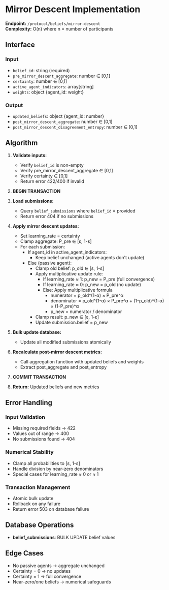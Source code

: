# Mirror Descent Implementation

**Endpoint:** `/protocol/beliefs/mirror-descent`  
**Complexity:** O(n) where n = number of participants

## Interface

### Input
- `belief_id`: string (required)
- `pre_mirror_descent_aggregate`: number ∈ [0,1]
- `certainty`: number ∈ [0,1]
- `active_agent_indicators`: array[string]
- `weights`: object {agent_id: weight}

### Output
- `updated_beliefs`: object {agent_id: number}
- `post_mirror_descent_aggregate`: number ∈ [0,1]
- `post_mirror_descent_disagreement_entropy`: number ∈ [0,1]

## Algorithm

1. **Validate inputs:**
   - Verify `belief_id` is non-empty
   - Verify pre_mirror_descent_aggregate ∈ [0,1]
   - Verify certainty ∈ [0,1]
   - Return error 422/400 if invalid

2. **BEGIN TRANSACTION**

3. **Load submissions:**
   - Query `belief_submissions` where `belief_id` = provided
   - Return error 404 if no submissions

4. **Apply mirror descent updates:**
   - Set learning_rate = certainty
   - Clamp aggregate: P_pre ∈ [ε, 1-ε]
   - For each submission:
     - If agent_id in active_agent_indicators:
       - Keep belief unchanged (active agents don't update)
     - Else (passive agent):
       - Clamp old belief: p_old ∈ [ε, 1-ε]
       - Apply multiplicative update rule:
         - If learning_rate ≈ 1: p_new = P_pre (full convergence)
         - If learning_rate ≈ 0: p_new = p_old (no update)
         - Else: Apply multiplicative formula
           - numerator = p_old^(1-α) × P_pre^α
           - denominator = p_old^(1-α) × P_pre^α + (1-p_old)^(1-α) × (1-P_pre)^α
           - p_new = numerator / denominator
       - Clamp result: p_new ∈ [ε, 1-ε]
       - Update submission.belief = p_new

5. **Bulk update database:**
   - Update all modified submissions atomically

6. **Recalculate post-mirror descent metrics:**
   - Call aggregation function with updated beliefs and weights
   - Extract post_aggregate and post_entropy

7. **COMMIT TRANSACTION**

8. **Return:** Updated beliefs and new metrics

## Error Handling

### Input Validation
- Missing required fields → 422
- Values out of range → 400
- No submissions found → 404

### Numerical Stability
- Clamp all probabilities to [ε, 1-ε]
- Handle division by near-zero denominators
- Special cases for learning_rate ≈ 0 or ≈ 1

### Transaction Management
- Atomic bulk update
- Rollback on any failure
- Return error 503 on database failure

## Database Operations
- **belief_submissions**: BULK UPDATE belief values

## Edge Cases
- No passive agents → aggregate unchanged
- Certainty = 0 → no updates
- Certainty = 1 → full convergence
- Near-zero/one beliefs → numerical safeguards